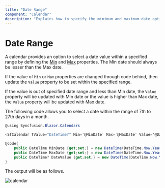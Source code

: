 ```yaml
---
title: "Date Range"
component: "Calendar"
description: "Explains how to specify the minimum and maximum date options in the calendar to restrict the users from selecting a value out of given min/max date range."
---
```


# Date Range

A calendar provides an option to select a date value within a specified range by defining the [Min](https://help.syncfusion.com/cr/blazor/Syncfusion.Blazor.Calendars.CalendarBase-1.html#Syncfusion_Blazor_Calendars_CalendarBase_1_Min) and [Max](https://help.syncfusion.com/cr/blazor/Syncfusion.Blazor.Calendars.CalendarBase-1.html#Syncfusion_Blazor_Calendars_CalendarBase_1_Max) properties. The Min date should always be lesser than the Max date.

If the value of `Min` or `Max` properties are changed
through code behind, then update the `Value` property to be set within the  specified range.

If the value is out of specified date range and less than Min date, the `Value` property will be updated with Min date or the value is higher than Max date, the `Value` property will be updated with Max date.

The following code allows you to select a date within the range of 7th to 27th days in a month.

```csharp
@using Syncfusion.Blazor.Calendars

<SfCalendar TValue="DateTime?" Min='@MinDate' Max='@MaxDate' Value='@DateValue'></SfCalendar>

@code{
    public DateTime MinDate {get;set;} = new DateTime(DateTime.Now.Year,DateTime.Now.Month,07);
    public DateTime MaxDate {get;set;} = new DateTime(DateTime.Now.Year, DateTime.Now.Month, 27);
    public DateTime? DateValue {get;set;} = new DateTime(DateTime.Now.Year, DateTime.Now.Month, 14);
}
```

The output will be as follows.

![calendar](./images/date_range.png)
